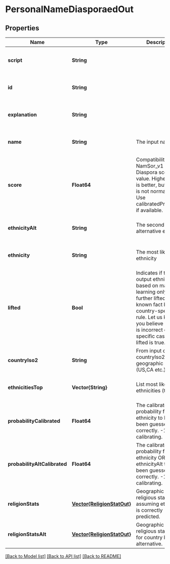# PersonalNameDiasporaedOut


## Properties
Name | Type | Description | Notes
------------ | ------------- | ------------- | -------------
**script** | **String** |  | [optional] [default to nothing]
**id** | **String** |  | [optional] [default to nothing]
**explanation** | **String** |  | [optional] [default to nothing]
**name** | **String** | The input name. | [optional] [default to nothing]
**score** | **Float64** | Compatibility to NamSor_v1 Diaspora score value. Higher score is better, but score is not normalized. Use calibratedProbability if available.  | [optional] [default to nothing]
**ethnicityAlt** | **String** | The second best alternative ethnicity | [optional] [default to nothing]
**ethnicity** | **String** | The most likely ethnicity | [optional] [default to nothing]
**lifted** | **Bool** | Indicates if the output ethnicity is based on machine learning only, or further lifted as a known fact by a country-specific rule. Let us know if you believe ethnicity is incorrect on a specific case where lifted is true. | [optional] [default to nothing]
**countryIso2** | **String** | From input data, the countryIso2 of geographic context (US,CA etc.) | [optional] [default to nothing]
**ethnicitiesTop** | **Vector{String}** | List most likely ethnicities (top 10) | [optional] [default to nothing]
**probabilityCalibrated** | **Float64** | The calibrated probability for ethnicity to have been guessed correctly. -1 &#x3D; still calibrating.  | [optional] [default to nothing]
**probabilityAltCalibrated** | **Float64** | The calibrated probability for ethnicity OR ethnicityAlt to have been guessed correctly. -1 &#x3D; still calibrating.  | [optional] [default to nothing]
**religionStats** | [**Vector{ReligionStatOut}**](ReligionStatOut.md) | Geographic religious statistics, assuming ethnicity is correctly predicted. | [optional] [default to nothing]
**religionStatsAlt** | [**Vector{ReligionStatOut}**](ReligionStatOut.md) | Geographic religious statistics, for country best alternative. | [optional] [default to nothing]


[[Back to Model list]](../README.md#models) [[Back to API list]](../README.md#api-endpoints) [[Back to README]](../README.md)


